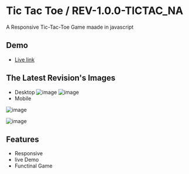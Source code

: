 
# Tic Tac Toe / REV-1.0.0-TICTAC_NA
A Responsive Tic-Tac-Toe Game maade in javascript
## Demo
 -  [Live link](https://diuand.github.io/Tic-Tac-Toe/)


## The Latest Revision's Images

- Desktop
![image](https://user-images.githubusercontent.com/64546774/228195829-6ad2f491-b5e7-4158-a62b-5bf4656fc405.png)
![image](https://user-images.githubusercontent.com/64546774/228195740-04fdd831-4e64-4b13-a731-6c2b694f22ee.png)
- Mobile

![image](https://user-images.githubusercontent.com/64546774/228195905-de88af7a-ca16-4996-ac22-be0d300e5fad.png)

![image](https://user-images.githubusercontent.com/64546774/228195952-781404ac-2e46-4ef4-b8be-89105d2d42d7.png)

## Features
- Responsive
- live Demo
- Functinal Game
